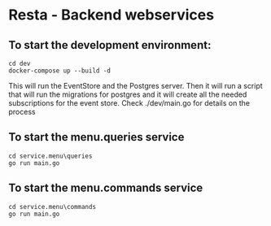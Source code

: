 # Resta - Backend webservices

## To start the development environment:

```
cd dev
docker-compose up --build -d 
```

This will run the EventStore and the Postgres server. 
Then it will run a script that will run the migrations for postgres and it will create all the needed subscriptions for the event store.
Check ./dev/main.go for details on the process

## To start the menu.queries service

```
cd service.menu\queries
go run main.go
```

## To start the menu.commands service

```
cd service.menu\commands
go run main.go
```